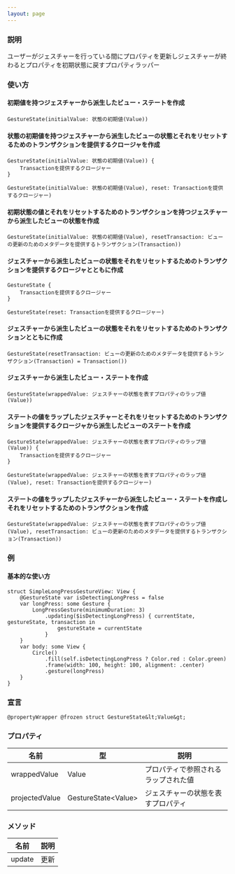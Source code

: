 ```yaml
---
layout: page
---
```


### 説明

ユーザーがジェスチャーを行っている間にプロパティを更新しジェスチャーが終わるとプロパティを初期状態に戻すプロパティラッパー

### 使い方

#### 初期値を持つジェスチャーから派生したビュー・ステートを作成

    GestureState(initialValue: 状態の初期値(Value))

#### 状態の初期値を持つジェスチャーから派生したビューの状態とそれをリセットするためのトランザクションを提供するクロージャを作成

    GestureState(initialValue: 状態の初期値(Value)) {
        Transactionを提供するクロージャー
    }

    GestureState(initialValue: 状態の初期値(Value), reset: Transactionを提供するクロージャー)

#### 初期状態の値とそれをリセットするためのトランザクションを持つジェスチャーから派生したビューの状態を作成

    GestureState(initialValue: 状態の初期値(Value), resetTransaction: ビューの更新のためのメタデータを提供するトランザクション(Transaction))

#### ジェスチャーから派生したビューの状態をそれをリセットするためのトランザクションを提供するクロージャとともに作成

    GestureState {
        Transactionを提供するクロージャー
    }

    GestureState(reset: Transactionを提供するクロージャー)

#### ジェスチャーから派生したビューの状態をそれをリセットするためのトランザクションとともに作成

    GestureState(resetTransaction: ビューの更新のためのメタデータを提供するトランザクション(Transaction) = Transaction())

#### ジェスチャーから派生したビュー・ステートを作成

    GestureState(wrappedValue: ジェスチャーの状態を表すプロパティのラップ値(Value))

#### ステートの値をラップしたジェスチャーとそれをリセットするためのトランザクションを提供するクロージャから派生したビューのステートを作成

    GestureState(wrappedValue: ジェスチャーの状態を表すプロパティのラップ値(Value)) {
        Transactionを提供するクロージャー
    }

    GestureState(wrappedValue: ジェスチャーの状態を表すプロパティのラップ値(Value), reset: Transactionを提供するクロージャー)

#### ステートの値をラップしたジェスチャーから派生したビュー・ステートを作成しそれをリセットするためのトランザクションを作成

    GestureState(wrappedValue: ジェスチャーの状態を表すプロパティのラップ値(Value), resetTransaction: ビューの更新のためのメタデータを提供するトランザクション(Transaction))

### 例

#### 基本的な使い方

    struct SimpleLongPressGestureView: View {
        @GestureState var isDetectingLongPress = false
        var longPress: some Gesture {
            LongPressGesture(minimumDuration: 3)
                .updating($isDetectingLongPress) { currentState, gestureState, transaction in
                    gestureState = currentState
                }
        }
        var body: some View {
            Circle()
                .fill(self.isDetectingLongPress ? Color.red : Color.green)
                .frame(width: 100, height: 100, alignment: .center)
                .gesture(longPress)
        }
    }

### 宣言

    @propertyWrapper @frozen struct GestureState&lt;Value&gt;

### プロパティ

| 名前             | 型                   | 説明                 |
| -------------- | ------------------- | ------------------ |
| wrappedValue   | Value               | プロパティで参照されるラップされた値 |
| projectedValue | GestureState&lt;Value&gt; | ジェスチャーの状態を表すプロパティ  |

### メソッド

| 名前     | 説明  |
| ------ | --- |
| update | 更新  |
